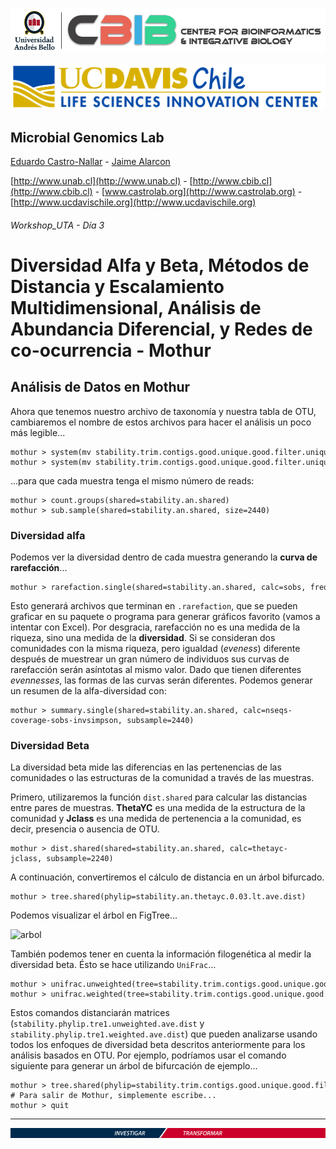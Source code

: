 ![UNAB_CBIB](https://github.com/microgenomics/Workshop-UTA/blob/master/images/logocbibhorizontal.png?raw=true)

![UCDavisChile](https://github.com/microgenomics/Workshop-UTA/blob/master/images/UCDavisChile.jpg?raw=true)

## Microbial Genomics Lab

[Eduardo Castro-Nallar](https://github.com/ecastron) - [Jaime Alarcon](https://github.com/jaimealarcon)

[http://www.unab.cl](http://www.unab.cl) - [http://www.cbib.cl](http://www.cbib.cl) - [www.castrolab.org](http://www.castrolab.org) - [http://www.ucdavischile.org](http://www.ucdavischile.org)

###### Workshop_UTA - Día 3

# Diversidad Alfa y Beta, Métodos de Distancia y Escalamiento Multidimensional, Análisis de Abundancia Diferencial, y Redes de co-ocurrencia - Mothur

## Análisis de Datos en Mothur

Ahora que tenemos nuestro archivo de taxonomía y nuestra tabla de OTU, cambiaremos el nombre de estos archivos para hacer el análisis un poco más legible...

	mothur > system(mv stability.trim.contigs.good.unique.good.filter.unique.precluster.pick.pick.an.unique_list.shared stability.an.shared)
	mothur > system(mv stability.trim.contigs.good.unique.good.filter.unique.precluster.pick.pick.an.unique_list.0.03.cons.taxonomy stability.an.cons.taxonomy)

...para que cada muestra tenga el mismo número de reads:

	mothur > count.groups(shared=stability.an.shared)
	mothur > sub.sample(shared=stability.an.shared, size=2440)

### Diversidad alfa 

Podemos ver la diversidad dentro de cada muestra generando la **curva de rarefacción**...

	mothur > rarefaction.single(shared=stability.an.shared, calc=sobs, freq=100)

Esto generará archivos que terminan en `.rarefaction`, que se pueden graficar en su paquete o programa para generar gráficos favorito (vamos a intentar con Excel). Por desgracia,  rarefacción no es una medida de la riqueza, sino una medida de la **diversidad**. Si se consideran dos comunidades con la misma riqueza, pero igualdad (*eveness*) diferente después de muestrear un gran número de individuos sus curvas de rarefacción serán asíntotas al mismo valor. Dado que tienen diferentes *evennesses*, las formas de las curvas serán diferentes. Podemos generar un resumen de la alfa-diversidad con: 

	mothur > summary.single(shared=stability.an.shared, calc=nseqs-coverage-sobs-invsimpson, subsample=2440)

### Diversidad Beta
 
La diversidad beta mide las diferencias en las pertenencias de las comunidades o las estructuras de la comunidad a través de las muestras.

Primero, utilizaremos la función `dist.shared` para calcular las distancias entre pares de muestras. **ThetaYC** es una medida de la estructura de la comunidad y **Jclass** es una medida de pertenencia a la comunidad, es decir, presencia o ausencia de OTU.

	mothur > dist.shared(shared=stability.an.shared, calc=thetayc-jclass, subsample=2240)

A continuación, convertiremos el cálculo de distancia en un árbol bifurcado.

	mothur > tree.shared(phylip=stability.an.thetayc.0.03.lt.ave.dist)

Podemos visualizar el árbol en FigTree...

![arbol]() 

También podemos tener en cuenta la información filogenética al medir la diversidad beta. Ésto se hace utilizando `UniFrac`...

	mothur > unifrac.unweighted(tree=stability.trim.contigs.good.unique.good.filter.unique.precluster.pick.pick.phylip.tre, count=stability.trim.contigs.good.unique.good.filter.unique.precluster.uchime.pick.pick.count_table, distance=lt, processors=2, random=F, subsample=2240)
	mothur > unifrac.weighted(tree=stability.trim.contigs.good.unique.good.filter.unique.precluster.pick.pick.phylip.tre, count=stability.trim.contigs.good.unique.good.filter.unique.precluster.uchime.pick.pick.count_table, distance=lt, processors=2, random=F, subsample=2240)

Estos comandos distanciarán matrices (`stability.phylip.tre1.unweighted.ave.dist` y `stability.phylip.tre1.weighted.ave.dist`) que pueden analizarse usando todos los enfoques de diversidad beta descritos anteriormente para los análisis basados ​​en OTU. Por ejemplo, podríamos usar el comando siguiente para generar un árbol de bifurcación de ejemplo...

	mothur > tree.shared(phylip=stability.trim.contigs.good.unique.good.filter.unique.precluster.pick.pick.phylip.tre1.unweighted.phylip.dist)
	# Para salir de Mothur, simplemente escribe...
	mothur > quit

---

![bot](https://github.com/microgenomics/Workshop-UTA/blob/master/images/huinchaunab.jpg?raw=true)
